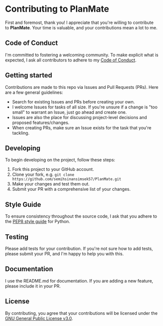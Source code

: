 # Contributing to PlanMate

First and foremost, thank you! I appreciate that you're willing to contribute to **PlanMate**. Your time is valuable, and your contributions mean a lot to me.

## Code of Conduct

I'm committed to fostering a welcoming community. To make explicit what is expected, I ask all contributors to adhere to my [Code of Conduct](CODE_OF_CONDUCT.md).

## Getting started

Contributions are made to this repo via Issues and Pull Requests (PRs). Here are a few general guidelines:

* Search for existing Issues and PRs before creating your own.
* I welcome Issues for tasks of all size. If you're unsure if a change is "too small" to warrant an Issue, just go ahead and create one.
* Issues are also the place for discussing project-level decisions and proposed features/changes.
* When creating PRs, make sure an Issue exists for the task that you're tackling.

## Developing

To begin developing on the project, follow these steps:

1. Fork this project to your GitHub account.
2. Clone your fork, e.g. `git clone https://github.com/semihsinansimsek57/PlanMate.git`
3. Make your changes and test them out.
4. Submit your PR with a comprehensive list of your changes.

## Style Guide

To ensure consistency throughout the source code, I ask that you adhere to the [PEP8 style guide](https://www.python.org/dev/peps/pep-0008/) for Python.

## Testing

Please add tests for your contribution. If you're not sure how to add tests, please submit your PR, and I'm happy to help you with this.

## Documentation

I use the README.md for documentation. If you are adding a new feature, please include it in your PR.

## License

By contributing, you agree that your contributions will be licensed under the [GNU General Public License v3.0](LICENSE).
